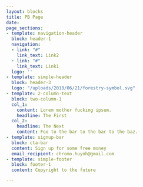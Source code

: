 ```yaml
---
layout: blocks
title: PB Page
date: 
page_sections:
- template: navigation-header
  block: header-1
  navigation:
  - link: "#"
    link_text: Link2
  - link: "#"
    link_text: Link1
  logo: ''
- template: simple-header
  block: header-3
  logo: "/uploads/2018/06/21/forestry-symbol.svg"
- template: 2-column-text
  block: two-column-1
  col_1:
    content: Lorem mother fucking ipsum.
    headline: The First
  col_2:
    headline: The Next
    content: Foo to the bar to the bar to the baz.
- template: signup-bar
  block: cta-bar
  content: Sign up for some free money
  email_recipient: chromo.huynh@gmail.com
- template: simple-footer
  block: footer-1
  content: Copyright to the future

---
```


